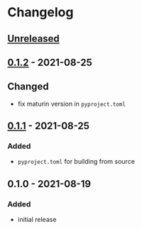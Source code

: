 # Changelog

## [Unreleased]

## [0.1.2] - 2021-08-25

## Changed

- fix maturin version in `pyproject.toml`

## [0.1.1] - 2021-08-25

### Added

- `pyproject.toml` for building from source

## 0.1.0 - 2021-08-19

### Added

- initial release

[Unreleased]: https://github.com/matusf/z-base-32/compare/0.1.2...HEAD
[0.1.2]: https://github.com/matusf/z-base-32/compare/0.1.1...0.1.2
[0.1.1]: https://github.com/matusf/z-base-32/compare/0.1.0...0.1.1
